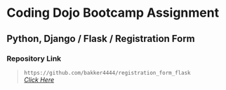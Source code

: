 # Coding Dojo Bootcamp Assignment
## Python, Django / Flask / Registration Form

### Repository Link  

> ``` https://github.com/bakker4444/registration_form_flask ```  
> _[Click Here](https://github.com/bakker4444/registration_form_flask)_  
